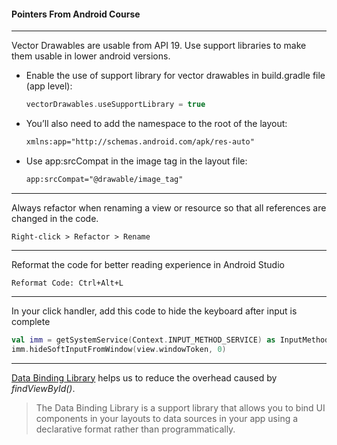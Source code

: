 #### Pointers From Android Course
---
Vector Drawables are usable from API 19. Use support libraries to make them usable in lower android versions.
- Enable the use of support library for vector drawables in build.gradle file (app level):
   ```kotlin
   vectorDrawables.useSupportLibrary = true
   ```
- You’ll also need to add the namespace to the root of the layout:
   ```XML
   xmlns:app="http://schemas.android.com/apk/res-auto"
   ```
- Use app:srcCompat in the image tag in the layout file:
   ```XML
   app:srcCompat="@drawable/image_tag"
   ```
 ---
Always refactor when renaming a view or resource so that all references are changed in the code.
```
Right-click > Refactor > Rename
```
---
Reformat the code for better reading experience in Android Studio
   ```
   Reformat Code: Ctrl+Alt+L
   ```
---
In your click handler, add this code to hide the keyboard after input is complete
```Kotlin
val imm = getSystemService(Context.INPUT_METHOD_SERVICE) as InputMethodManager
imm.hideSoftInputFromWindow(view.windowToken, 0)
```
---
[Data Binding Library](https://developer.android.com/topic/libraries/data-binding) helps us to reduce the overhead caused by *findViewById()*.
>The Data Binding Library is a support library that allows you to bind UI components in your layouts to data sources in your app using a declarative format rather than programmatically.
   
